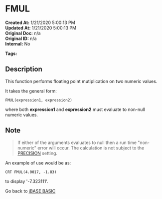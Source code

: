# FMUL

**Created At:** 1/21/2020 5:00:13 PM  
**Updated At:** 1/21/2020 5:00:13 PM  
**Original Doc:** n/a  
**Original ID:** n/a  
**Internal:** No  

**Tags:**
<badge text='mathematical operations' vertical='middle' />
<badge text='floating point operations' vertical='middle' />

## Description

This function performs floating point mutiplication on two numeric values.

It takes the general form:

```
FMUL(expression1, expression2)
```

where both **expression1** and **expression2** must evaluate to non-null numeric values.

## Note

> If either of the arguments evaluates to null then a run time "non-numeric" error will occur.
> The calculation is not subject to the [PRECISION](./../precision) setting.

An example of use would be as:

```
CRT FMUL(4.0017, -1.83)
```

to display '-7.323111'.

Go back to [jBASE BASIC](./../README.md)
